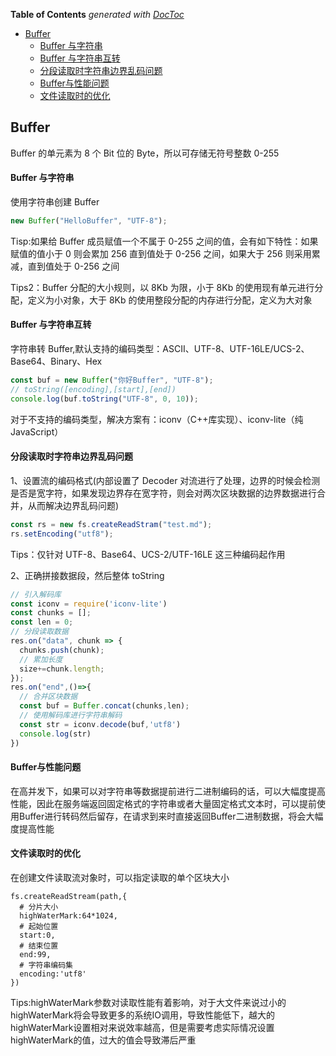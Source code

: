 <!-- START doctoc generated TOC please keep comment here to allow auto update -->
<!-- DON'T EDIT THIS SECTION, INSTEAD RE-RUN doctoc TO UPDATE -->
**Table of Contents**  *generated with [DocToc](https://github.com/thlorenz/doctoc)*

- [Buffer](#buffer)
    - [Buffer 与字符串](#buffer-%E4%B8%8E%E5%AD%97%E7%AC%A6%E4%B8%B2)
    - [Buffer 与字符串互转](#buffer-%E4%B8%8E%E5%AD%97%E7%AC%A6%E4%B8%B2%E4%BA%92%E8%BD%AC)
    - [分段读取时字符串边界乱码问题](#%E5%88%86%E6%AE%B5%E8%AF%BB%E5%8F%96%E6%97%B6%E5%AD%97%E7%AC%A6%E4%B8%B2%E8%BE%B9%E7%95%8C%E4%B9%B1%E7%A0%81%E9%97%AE%E9%A2%98)
    - [Buffer与性能问题](#buffer%E4%B8%8E%E6%80%A7%E8%83%BD%E9%97%AE%E9%A2%98)
    - [文件读取时的优化](#%E6%96%87%E4%BB%B6%E8%AF%BB%E5%8F%96%E6%97%B6%E7%9A%84%E4%BC%98%E5%8C%96)

<!-- END doctoc generated TOC please keep comment here to allow auto update -->

## Buffer

Buffer 的单元素为 8 个 Bit 位的 Byte，所以可存储无符号整数 0-255

#### Buffer 与字符串

使用字符串创建 Buffer

```javascript
new Buffer("HelloBuffer", "UTF-8");
```

Tisp:如果给 Buffer 成员赋值一个不属于 0-255 之间的值，会有如下特性：如果赋值的值小于 0 则会累加 256 直到值处于 0-256 之间，如果大于 256 则采用累减，直到值处于 0-256 之间

Tips2：Buffer 分配的大小规则，以 8Kb 为限，小于 8Kb 的使用现有单元进行分配，定义为小对象，大于 8Kb 的使用整段分配的内存进行分配，定义为大对象

#### Buffer 与字符串互转

字符串转 Buffer,默认支持的编码类型：ASCII、UTF-8、UTF-16LE/UCS-2、Base64、Binary、Hex

```javascript
const buf = new Buffer("你好Buffer", "UTF-8");
// toString([encoding],[start],[end])
console.log(buf.toString("UTF-8", 0, 10));
```

对于不支持的编码类型，解决方案有：iconv（C++库实现）、iconv-lite（纯 JavaScript）

#### 分段读取时字符串边界乱码问题

1、设置流的编码格式(内部设置了 Decoder 对流进行了处理，边界的时候会检测是否是宽字符，如果发现边界存在宽字符，则会对两次区块数据的边界数据进行合并，从而解决边界乱码问题)

```javascript
const rs = new fs.createReadStram("test.md");
rs.setEncoding("utf8");
```

Tips：仅针对 UTF-8、Base64、UCS-2/UTF-16LE 这三种编码起作用

2、正确拼接数据段，然后整体 toString

```javascript
// 引入解码库
const iconv = require('iconv-lite')
const chunks = [];
const len = 0;
// 分段读取数据
res.on("data", chunk => {
  chunks.push(chunk);
  // 累加长度
  size+=chunk.length;
});
res.on("end",()=>{
  // 合并区块数据
  const buf = Buffer.concat(chunks,len);
  // 使用解码库进行字符串解码
  const str = iconv.decode(buf,'utf8')
  console.log(str)
})
```

#### Buffer与性能问题

在高并发下，如果可以对字符串等数据提前进行二进制编码的话，可以大幅度提高性能，因此在服务端返回固定格式的字符串或者大量固定格式文本时，可以提前使用Buffer进行转码然后留存，在请求到来时直接返回Buffer二进制数据，将会大幅度提高性能

#### 文件读取时的优化

在创建文件读取流对象时，可以指定读取的单个区块大小

    fs.createReadStream(path,{
      # 分片大小
      highWaterMark:64*1024,
      # 起始位置
      start:0,
      # 结束位置
      end:99,
      # 字符串编码集
      encoding:'utf8'
    })

Tips:highWaterMark参数对读取性能有着影响，对于大文件来说过小的highWaterMark将会导致更多的系统IO调用，导致性能低下，越大的highWaterMark设置相对来说效率越高，但是需要考虑实际情况设置highWaterMark的值，过大的值会导致滞后严重
